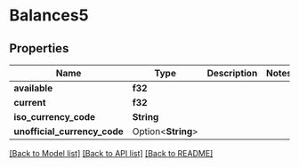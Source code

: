 # Balances5

## Properties

Name | Type | Description | Notes
------------ | ------------- | ------------- | -------------
**available** | **f32** |  | 
**current** | **f32** |  | 
**iso_currency_code** | **String** |  | 
**unofficial_currency_code** | Option<**String**> |  | 

[[Back to Model list]](../README.md#documentation-for-models) [[Back to API list]](../README.md#documentation-for-api-endpoints) [[Back to README]](../README.md)


